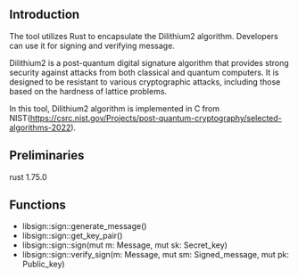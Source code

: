## Introduction
The tool utilizes Rust to encapsulate the Dilithium2 algorithm. Developers can use it for signing and verifying message.

Dilithium2 is a post-quantum digital signature algorithm that provides strong security against attacks from both classical and quantum computers. It is designed to be resistant to various cryptographic attacks, including those based on the hardness of lattice problems. 

In this tool, Dilithium2 algorithm is implemented in C from NIST(https://csrc.nist.gov/Projects/post-quantum-cryptography/selected-algorithms-2022).

## Preliminaries
rust 1.75.0

## Functions

- libsign::sign::generate_message()
- libsign::sign::get_key_pair()
- libsign::sign::sign(mut m: Message, mut sk: Secret_key)
- libsign::sign::verify_sign(m: Message, mut sm: Signed_message, mut pk: Public_key)


